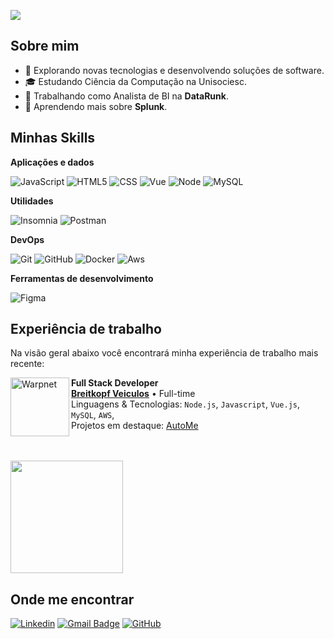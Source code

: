 ![](https://komarev.com/ghpvc/?username=Vinnikkkkj&color=006bed)

## Sobre mim

- 🤔 Explorando novas tecnologias e desenvolvendo soluções de software.
- 🎓 Estudando Ciência da Computação na Unisociesc.
- 💼 Trabalhando como Analista de BI na **DataRunk**.
- 🌱 Aprendendo mais sobre **Splunk**.

## Minhas Skills

**Aplicações e dados**

![JavaScript](https://img.shields.io/badge/-JavaScript-333333?style=flat&logo=javascript)
![HTML5](https://img.shields.io/badge/-HTML5-333333?style=flat&logo=HTML5)
![CSS](https://img.shields.io/badge/-CSS-333333?style=flat&logo=CSS3&logoColor=1572B6)
![Vue](https://img.shields.io/badge/-Vue.js-333333?style=flat&logo=vue.js)
![Node](https://img.shields.io/badge/-Node-333333?style=flat&logo=node.js)
![MySQL](https://img.shields.io/badge/-MySQL-333333?style=flat&logo=mysql)

**Utilidades**

![Insomnia](https://img.shields.io/badge/-Insomnia-333333?style=flat&logo=insomnia)
![Postman](https://img.shields.io/badge/-Postman-333333?style=flat&logo=postman)

**DevOps**

![Git](https://img.shields.io/badge/-Git-333333?style=flat&logo=git)
![GitHub](https://img.shields.io/badge/-GitHub-333333?style=flat&logo=github)
![Docker](https://img.shields.io/badge/-Docker-333333?style=flat&logo=docker)
![Aws](https://img.shields.io/badge/-Aws-333333?style=flat&logo=amazonwebservices)

**Ferramentas de desenvolvimento**

![Figma](https://img.shields.io/badge/-Figma-333333?style=flat&logo=figma&logoColor=007ACC)

## Experiência de trabalho

Na visão geral abaixo você encontrará minha experiência de trabalho mais recente:

[<img align="left" height="94px" width="94px" alt="Warpnet" src="https://yt3.ggpht.com/a/AATXAJzChHYgQVjn5aZWFs1MxyZ93KAFv9mO9QQw-Q=s900-c-k-c0xffffffff-no-rj-mo"/>](https://grupo.breitkopf.com.br/)

**Full Stack Developer** \
[**Breitkopf Veiculos**](https://grupo.breitkopf.com.br/) • Full-time \
Linguagens & Tecnologias: `Node.js`, `Javascript`, `Vue.js`, `MySQL`, `AWS`,\
Projetos em destaque: [AutoMe](https://ola.autome.com.br/atendimento)
<br/>
<br/>
<br/>

<a href="https://github.com/Vinnikkkkj" title="Perfil do Vinnikkkkj">
  <img height="180em" src="https://github-readme-stats.vercel.app/api?username=Vinnikkkkj&theme=dracula&show_icons=true" />
</a>

## Onde me encontrar

[![Linkedin](https://img.shields.io/badge/-viniciuskkj-blue?style=flat-square&logo=Linkedin&logoColor=white&link=https://www.linkedin.com/in/viniciuskkj)](https://www.linkedin.com/in/viniciuskkj)
[![Gmail Badge](https://img.shields.io/badge/-viniciusmaquine14@gmail.com-006bed?style=flat-square&logo=Gmail&logoColor=white&link=mailto:viniciusmaquine14@gmail.com)](mailto:viniciusmaquine14@gmail.com)
[![GitHub](https://img.shields.io/github/followers/Vinnikkkkj?label=follow&style=social)](https://github.com/Vinnikkkkj)
